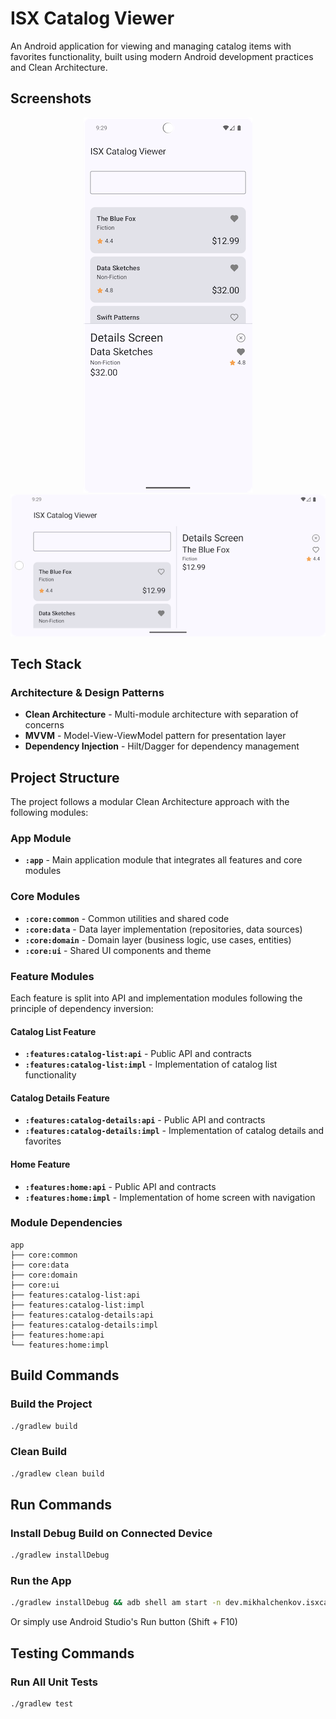 # ISX Catalog Viewer

An Android application for viewing and managing catalog items with favorites functionality, built using modern Android development practices and Clean Architecture.

## Screenshots

<p align="center">
  <img src="screenshots/Screenshot_1.png" alt="Catalog List View"/>
  <img src="screenshots/Screenshot_2.png" alt="Catalog Details View"/>
</p>

## Tech Stack

### Architecture & Design Patterns
- **Clean Architecture** - Multi-module architecture with separation of concerns
- **MVVM** - Model-View-ViewModel pattern for presentation layer
- **Dependency Injection** - Hilt/Dagger for dependency management

## Project Structure

The project follows a modular Clean Architecture approach with the following modules:

### App Module
- **`:app`** - Main application module that integrates all features and core modules

### Core Modules
- **`:core:common`** - Common utilities and shared code
- **`:core:data`** - Data layer implementation (repositories, data sources)
- **`:core:domain`** - Domain layer (business logic, use cases, entities)
- **`:core:ui`** - Shared UI components and theme

### Feature Modules
Each feature is split into API and implementation modules following the principle of dependency inversion:

#### Catalog List Feature
- **`:features:catalog-list:api`** - Public API and contracts
- **`:features:catalog-list:impl`** - Implementation of catalog list functionality

#### Catalog Details Feature
- **`:features:catalog-details:api`** - Public API and contracts
- **`:features:catalog-details:impl`** - Implementation of catalog details and favorites

#### Home Feature
- **`:features:home:api`** - Public API and contracts
- **`:features:home:impl`** - Implementation of home screen with navigation

### Module Dependencies
```
app
├── core:common
├── core:data
├── core:domain
├── core:ui
├── features:catalog-list:api
├── features:catalog-list:impl
├── features:catalog-details:api
├── features:catalog-details:impl
├── features:home:api
└── features:home:impl
```

## Build Commands

### Build the Project
```bash
./gradlew build
```

### Clean Build
```bash
./gradlew clean build
```

## Run Commands

### Install Debug Build on Connected Device
```bash
./gradlew installDebug
```

### Run the App
```bash
./gradlew installDebug && adb shell am start -n dev.mikhalchenkov.isxcatalogviewer/.MainActivity
```

Or simply use Android Studio's Run button (Shift + F10)

## Testing Commands

### Run All Unit Tests
```bash
./gradlew test
```
